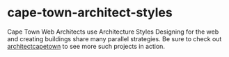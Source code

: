 # cape-town-architect-styles
Cape Town Web Architects use Architecture Styles
Designing for the web and creating buildings share many parallel strategies. 
Be sure to check out <a href="http://www.architectcapetown.co.za">architectcapetown</a> to see more such projects in action. 
